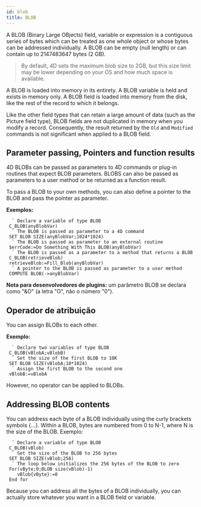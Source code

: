 ```yaml
---
id: blob
title: BLOB
---
```


A BLOB (Binary Large OBjects) field, variable or expression is a contiguous series of bytes which can be treated as one whole object or whose bytes can be addressed individually. A BLOB can be empty (null length) or can contain up to 2147483647 bytes (2 GB).

> By default, 4D sets the maximum blob size to 2GB, but this size limit may be lower depending on your OS and how much space is available.

A BLOB is loaded into memory in its entirety. A BLOB variable is held and exists in memory only. A BLOB field is loaded into memory from the disk, like the rest of the record to which it belongs.

Like the other field types that can retain a large amount of data (such as the Picture field type), BLOB fields are not duplicated in memory when you modify a record. Consequently, the result returned by the `Old` and `Modified` commands is not significant when applied to a BLOB field.

## Parameter passing, Pointers and function results

4D BLOBs can be passed as parameters to 4D commands or plug-in routines that expect BLOB parameters. BLOBS can also be passed as parameters to a user method or be returned as a function result.

To pass a BLOB to your own methods, you can also define a pointer to the BLOB and pass the pointer as parameter.

**Exemplos:**
```4d
  ` Declare a variable of type BLOB
 C_BLOB(anyBlobVar)
  ` The BLOB is passed as parameter to a 4D command
 SET BLOB SIZE(anyBlobVar;1024*1024)
  ` The BLOB is passed as parameter to an external routine
 $errCode:=Do Something With This BLOB(anyBlobVar)
  ` The BLOB is passed as a parameter to a method that returns a BLOB
 C_BLOB(retrieveBlob)
 retrieveBlob:=Fill_Blob(anyBlobVar)
  ` A pointer to the BLOB is passed as parameter to a user method
 COMPUTE BLOB(->anyBlobVar)
```
**Nota para  desenvolvedores de plugins:** um parâmetro BLOB se declara como "&O" (a letra "O", não o número "0").

## Operador de atribuição

You can assign BLOBs to each other.

**Exemplo:**
```4d
  ` Declare two variables of type BLOB
 C_BLOB(vBlobA;vBlobB)
  ` Set the size of the first BLOB to 10K
 SET BLOB SIZE(vBlobA;10*1024)
  ` Assign the first BLOB to the second one
 vBlobB:=vBlobA
```

However, no operator can be applied to BLOBs.

## Addressing BLOB contents

You can address each byte of a BLOB individually using the curly brackets symbols {...}. Within a BLOB, bytes are numbered from 0 to N-1, where N is the size of the BLOB. Exemplo:
```4d
  ` Declare a variable of type BLOB
 C_BLOB(vBlob)
  ` Set the size of the BLOB to 256 bytes
 SET BLOB SIZE(vBlob;256)
  ` The loop below initializes the 256 bytes of the BLOB to zero
 For(vByte;0;BLOB size(vBlob)-1)
    vBlob{vByte}:=0
 End for
```
Because you can address all the bytes of a BLOB individually, you can actually store whatever you want in a BLOB field or variable.
